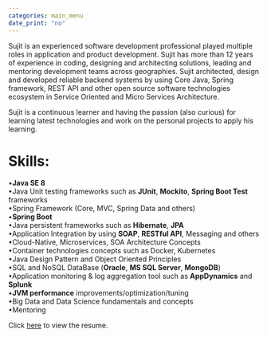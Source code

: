 ```yaml
---
categories: main_menu
date_print: "no"
---
```


Sujit is an experienced software development professional played multiple roles in application and product development. Sujit has more than 12 years of experience in coding, designing and architecting solutions, leading and mentoring development teams across geographies. Sujit architected, design and developed  reliable backend systems by using Core Java, Spring framework, REST API and other open source software technologies ecosystem in Service Oriented and Micro Services Architecture.

Sujit is a continuous learner and having the passion (also curious) for learning latest technologies and work on the personal projects to apply his learning. 

# Skills:<br/>
•**Java SE 8**<br/>
•Java Unit testing frameworks such as **JUnit**, **Mockito**, **Spring Boot Test** frameworks<br/>
•Spring Framework (Core, MVC, Spring Data and others)<br/>
•**Spring Boot**<br/>
•Java persistent frameworks such as **Hibernate**, **JPA**<br/>
•Application Integration by using **SOAP**, **RESTful API**, Messaging and others<br/>
•Cloud-Native, Microservices, SOA Architecture Concepts<br/>
•Container technologies concepts such as Docker, Kubernetes<br/>
•Java Design Pattern and Object Oriented Principles<br/>
•SQL and NoSQL DataBase (**Oracle**, **MS SQL Server**, **MongoDB**)<br/>
•Application monitoring & log aggregation tool such as **AppDynamics** and **Splunk**<br/>
•**JVM performance** improvements/optimization/tuning<br/>
•Big Data and Data Science fundamentals and concepts<br/>
•Mentoring<br/>

Click <a href="/files/resume.pdf" target = "_blank">here</a> to view the resume.
